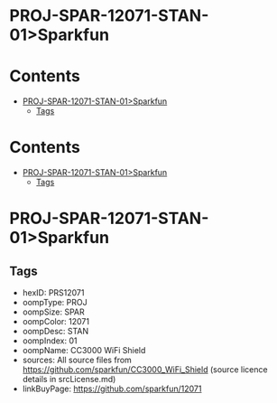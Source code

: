 
PROJ-SPAR-12071-STAN-01>Sparkfun
================================

Contents
========

* [PROJ-SPAR-12071-STAN-01>Sparkfun](#proj-spar-12071-stan-01sparkfun)
	* [Tags](#tags)

Contents
========

* [PROJ-SPAR-12071-STAN-01>Sparkfun](#proj-spar-12071-stan-01sparkfun)
	* [Tags](#tags)

# PROJ-SPAR-12071-STAN-01>Sparkfun

## Tags

- hexID: PRS12071
- oompType: PROJ
- oompSize: SPAR
- oompColor: 12071
- oompDesc: STAN
- oompIndex: 01
- oompName: CC3000 WiFi Shield
- sources: All source files from https://github.com/sparkfun/CC3000_WiFi_Shield (source licence details in srcLicense.md)
- linkBuyPage: https://github.com/sparkfun/12071
